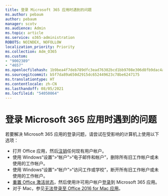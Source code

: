 ```yaml
---
title: 登录 Microsoft 365 应用时遇到的问题
ms.author: pebaum
author: pebaum
manager: scotv
ms.audience: Admin
ms.topic: article
ms.service: o365-administration
ROBOTS: NOINDEX, NOFOLLOW
localization_priority: Priority
ms.collection: Adm_O365
ms.custom:
- "9002389"
- "4657"
ms.openlocfilehash: 1b9bea4f7deb789dfc3ead76302bcd1bb9708e306d8fb9dac4a9e7b8631bf9ed
ms.sourcegitcommit: b5f7da89a650d2915dc652449623c78be6247175
ms.translationtype: HT
ms.contentlocale: zh-CN
ms.lasthandoff: 08/05/2021
ms.locfileid: "54050864"
---
```

# <a name="issues-signing-into-microsoft-365-apps"></a>登录 Microsoft 365 应用时遇到的问题

若要解决 Microsoft 365 应用的登录问题，请尝试在受影响的计算机上使用以下选项：

- 打开 Office 应用，然后[注销](https://go.microsoft.com/fwlink/?linkid=2114082)任何现有用户帐户。
- 使用 Windows“设置”>“帐户”>“电子邮件和帐户”，删除所有旧工作帐户或未使用的工作帐户。
- 使用 Windows“设置”>“帐户”>“访问工作或学校”，断开所有旧工作帐户或未使用的工作帐户。
- [重置 Office 激活状态](https://docs.microsoft.com/office365/troubleshoot/activation/reset-office-365-proplus-activation-state)，然后使用许可用户帐户[登录](https://support.office.com/article/sign-in-to-office-b9582171-fd1f-4284-9846-bdd72bb28426)到 Microsoft 365 应用。
- 对于 Mac，参见[无法登录至 Office 2016 for Mac 应用](https://docs.microsoft.com/office365/troubleshoot/authentication/sign-in-to-office-2016-for-mac-fail)。
